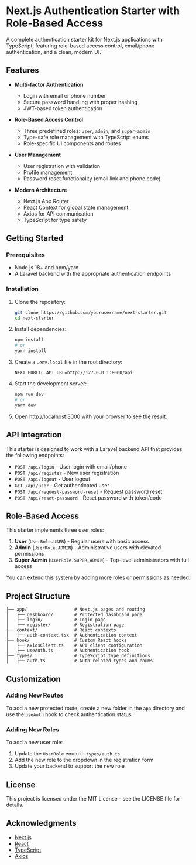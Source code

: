# Next.js Authentication Starter with Role-Based Access

A complete authentication starter kit for Next.js applications with TypeScript, featuring role-based access control, email/phone authentication, and a clean, modern UI.

## Features

- **Multi-factor Authentication**
  - Login with email or phone number
  - Secure password handling with proper hashing
  - JWT-based token authentication

- **Role-Based Access Control**
  - Three predefined roles: `user`, `admin`, and `super-admin`
  - Type-safe role management with TypeScript enums
  - Role-specific UI components and routes

- **User Management**
  - User registration with validation
  - Profile management
  - Password reset functionality (email link and phone code)

- **Modern Architecture**
  - Next.js App Router
  - React Context for global state management
  - Axios for API communication
  - TypeScript for type safety

## Getting Started

### Prerequisites

- Node.js 18+ and npm/yarn
- A Laravel backend with the appropriate authentication endpoints

### Installation

1. Clone the repository:
   ```bash
   git clone https://github.com/yourusername/next-starter.git
   cd next-starter
   ```

2. Install dependencies:
   ```bash
   npm install
   # or
   yarn install
   ```

3. Create a `.env.local` file in the root directory:
   ```
   NEXT_PUBLIC_API_URL=http://127.0.0.1:8000/api
   ```

4. Start the development server:
   ```bash
   npm run dev
   # or
   yarn dev
   ```

5. Open [http://localhost:3000](http://localhost:3000) with your browser to see the result.

## API Integration

This starter is designed to work with a Laravel backend API that provides the following endpoints:

- `POST /api/login` - User login with email/phone
- `POST /api/register` - New user registration
- `POST /api/logout` - User logout
- `GET /api/user` - Get authenticated user
- `POST /api/request-password-reset` - Request password reset
- `POST /api/reset-password` - Reset password with token/code

## Role-Based Access

This starter implements three user roles:

1. **User** (`UserRole.USER`) - Regular users with basic access
2. **Admin** (`UserRole.ADMIN`) - Administrative users with elevated permissions
3. **Super Admin** (`UserRole.SUPER_ADMIN`) - Top-level administrators with full access

You can extend this system by adding more roles or permissions as needed.

## Project Structure

```
├── app/                  # Next.js pages and routing
│   ├── dashboard/        # Protected dashboard page
│   ├── login/            # Login page
│   ├── register/         # Registration page
├── context/              # React contexts
│   ├── auth-context.tsx  # Authentication context
├── hook/                 # Custom React hooks
│   ├── axiosClient.ts    # API client configuration
│   ├── useAuth.ts        # Authentication hook
├── types/                # TypeScript type definitions
│   ├── auth.ts           # Auth-related types and enums
```

## Customization

### Adding New Routes

To add a new protected route, create a new folder in the `app` directory and use the `useAuth` hook to check authentication status.

### Adding New Roles

To add a new user role:

1. Update the `UserRole` enum in `types/auth.ts`
2. Add the new role to the dropdown in the registration form
3. Update your backend to support the new role

## License

This project is licensed under the MIT License - see the LICENSE file for details.

## Acknowledgments

- [Next.js](https://nextjs.org/)
- [React](https://reactjs.org/)
- [TypeScript](https://www.typescriptlang.org/)
- [Axios](https://axios-http.com/)